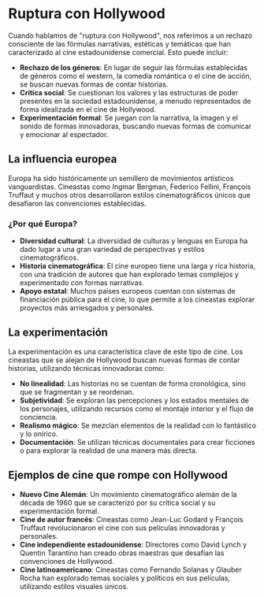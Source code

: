 # Ruptura con Hollywood

Cuando hablamos de "ruptura con Hollywood", nos referimos a un rechazo consciente de las fórmulas narrativas, estéticas y temáticas que han caracterizado al cine estadounidense comercial. Esto puede incluir:

- **Rechazo de los géneros**: En lugar de seguir las fórmulas establecidas de géneros como el western, la comedia romántica o el cine de acción, se buscan nuevas formas de contar historias.
- **Crítica social**: Se cuestionan los valores y las estructuras de poder presentes en la sociedad estadounidense, a menudo representados de forma idealizada en el cine de Hollywood.
- **Experimentación formal**: Se juegan con la narrativa, la imagen y el sonido de formas innovadoras, buscando nuevas formas de comunicar y emocionar al espectador.

## La influencia europea

Europa ha sido históricamente un semillero de movimientos artísticos vanguardistas. Cineastas como Ingmar Bergman, Federico Fellini, François Truffaut y muchos otros desarrollaron estilos cinematográficos únicos que desafiaron las convenciones establecidas.

### ¿Por qué Europa?

- **Diversidad cultural**: La diversidad de culturas y lenguas en Europa ha dado lugar a una gran variedad de perspectivas y estilos cinematográficos.
- **Historia cinematográfica**: El cine europeo tiene una larga y rica historia, con una tradición de autores que han explorado temas complejos y experimentado con formas narrativas.
- **Apoyo estatal**: Muchos países europeos cuentan con sistemas de financiación pública para el cine, lo que permite a los cineastas explorar proyectos más arriesgados y personales.

## La experimentación

La experimentación es una característica clave de este tipo de cine. Los cineastas que se alejan de Hollywood buscan nuevas formas de contar historias, utilizando técnicas innovadoras como:

- **No linealidad**: Las historias no se cuentan de forma cronológica, sino que se fragmentan y se reordenan.
- **Subjetividad**: Se exploran las percepciones y los estados mentales de los personajes, utilizando recursos como el montaje interior y el flujo de conciencia.
- **Realismo mágico**: Se mezclan elementos de la realidad con lo fantástico y lo onírico.
- **Documentación**: Se utilizan técnicas documentales para crear ficciones o para explorar la realidad de una manera más directa.

## Ejemplos de cine que rompe con Hollywood

- **Nuevo Cine Alemán**: Un movimiento cinematográfico alemán de la década de 1960 que se caracterizó por su crítica social y su experimentación formal.
- **Cine de autor francés**: Cineastas como Jean-Luc Godard y François Truffaut revolucionaron el cine con sus películas innovadoras y personales.
- **Cine independiente estadounidense**: Directores como David Lynch y Quentin Tarantino han creado obras maestras que desafían las convenciones de Hollywood.
- **Cine latinoamericano**: Cineastas como Fernando Solanas y Glauber Rocha han explorado temas sociales y políticos en sus películas, utilizando estilos visuales únicos.

